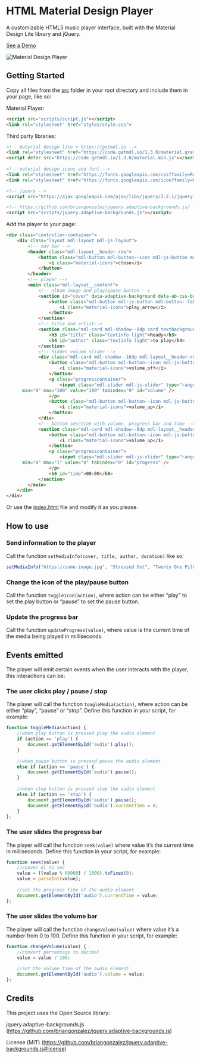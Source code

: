 # HTML Material Design Player

A customizable HTML5 music player interface, built with the Material Design Lite library and jQuery.

[See a Demo](https://kevinchanquin.github.io/HTML-Material-Design-Player/)

![Material Design Player](https://dl.dropboxusercontent.com/s/ujz4i58yx1j6qy3/1%20Thumb.jpg)

## Getting Started

Copy all files from the [src](src) folder in your root directory and include them in your page, like so:

Material Player:

```html
<script src="scripts/script.js"></script>
<link rel="stylesheet" href="styles/style.css">
```

Third party libraries:

```html
<!-- material design lite > https://getmdl.io -->
<link rel="stylesheet" href="https://code.getmdl.io/1.3.0/material.grey-green.min.css" />
<script defer src="https://code.getmdl.io/1.3.0/material.min.js"></script>
    
<!-- material design icons and font -->
<link rel="stylesheet" href="https://fonts.googleapis.com/css?family=Roboto:300,400,500,700" type="text/css">
<link rel="stylesheet" href="https://fonts.googleapis.com/icon?family=Material+Icons">

<!-- jquery -->
<script src="https://ajax.googleapis.com/ajax/libs/jquery/3.2.1/jquery.min.js"></script>

<!-- https://github.com/briangonzalez/jquery.adaptive-backgrounds.js/ -->
<script src="scripts/jquery.adaptive-backgrounds.js"></script>
```

Add the player to your page:

```html
<div class="controller-container">
    <div class="layout mdl-layout mdl-js-layout">
        <!-- nav bar -->
        <header class="mdl-layout__header-row">
            <button class="mdl-button mdl-button--icon mdl-js-button mdl-js-ripple-effect" id="closebutton">
                <i class="material-icons">close</i>
            </button>
        </header>
        <!-- player -->
        <main class="mdl-layout__content">
            <!-- album image and play/pause button -->
            <section id="cover" data-adaptive-background data-ab-css-background>
                <button class="mdl-button mdl-js-button mdl-button--fab mdl-js-ripple-effect mdl-button--colored fab" id="statebutton">
                    <i class="material-icons">play_arrow</i>
                </button>
            </section>
            <!-- title and artist-->
            <section class="mdl-card mdl-shadow--8dp card textbackground" id="mediainfo">
                <h3 id="title" class="textinfo light">Ready</h3>
                <h4 id="author" class="textinfo light">to play</h4>
            </section>
            <!-- hidden volume slider -->
            <div class="mdl-card mdl-shadow--16dp mdl-layout__header-row volumecard card hidden" id="volumecard">
                <button class="mdl-button mdl-button--icon mdl-js-button mdl-js-ripple-effect closebutton" id="volumeoff">
                    <i class="material-icons">volume_off</i>
                </button>
                <p class="progresscontainer">
                    <input class="mdl-slider mdl-js-slider" type="range"
      min="0" max="100" value="100" tabindex="0" id="volume" />
                </p>
                <button class="mdl-button mdl-button--icon mdl-js-button mdl-js-ripple-effect closebutton" id="volumeup">
                    <i class="material-icons">volume_up</i>
                </button>
            </div>
            <!-- bottom secction with volume, progress bar and time -->
            <section class="mdl-card mdl-shadow--8dp mdl-layout__header-row card">
                <button class="mdl-button mdl-button--icon mdl-js-button mdl-js-ripple-effect closebutton" id="volumeopen">
                    <i class="material-icons">volume_up</i>
                </button>
                <p class="progresscontainer">
                    <input class="mdl-slider mdl-js-slider" type="range"
      min="0" max="1" value="0" tabindex="0" id="progress" />
                </p>
                <h6 id="time">00:00</h6>
            </section>
        </main>
    </div>
</div>
```

Or use the [index.html](src/index.html) file and modify it as you please.

## How to use

### Send information to the player

Call the function `setMediaInfo(cover, title, author, duration)` like so:

```javascript
setMediaInfo("https://some-image.jpg", "Stressed Out", "Twenty One Pilots", 30000);
```

### Change the icon of the play/pause button

Call the function `toggleIcon(action)`, where action can be either “play” to set the play button or “pause” to set the pause button.

### Update the progress bar

Call the function `updateProgress(value)`, where value is the current time of the media being played in milliseconds.

## Events emitted
The player will emit certain events when the user interacts with the player, this interactions can be:

### The user clicks play / pause / stop

The player will call the function `toogleMedia(action)`, where action can be either “play”, “pause” or “stop”. Define this function in your script, for example:

```javascript
function toggleMedia(action) {
    //when play button is pressed play the audio element
    if (action == 'play') {
        document.getElementById('audio').play();
    }
    
    //when pause button is pressed pause the audio element
    else if (action == 'pause') {
        document.getElementById('audio').pause();
    }
    
    //when stop button is pressed stop the audio element
    else if (action == 'stop') {
        document.getElementById('audio').pause();
        document.getElementById('audio').currentTime = 0;
    }
};
```

### The user slides the progress bar

The player will call the function `seek(value)` where value it’s the current time in milliseconds. Define this function in your script, for example:

```javascript
function seek(value) {
    //conver ml to sec
    value = ((value % 60000) / 1000).toFixed(0);
    value = parseInt(value);
    
    //set the progress time of the audio element
    document.getElementById('audio').currentTime = value;
};
```

### The user slides the volume bar

The player will call the function `changeVolume(value)` where value it’s a number from 0 to 100. Define this function in your script, for example:

```javascript
function changeVolume(value) {
    //convert percentage to decimal
    value = value / 100;
    
    //set the volume time of the audio element
    document.getElementById('audio').volume = value;
};
```

## Credits

This project uses the Open Source library:

jquery.adaptive-backgrounds.js (https://github.com/briangonzalez/jquery.adaptive-backgrounds.js)

License \(MIT\) (https://github.com/briangonzalez/jquery.adaptive-backgrounds.js#license)